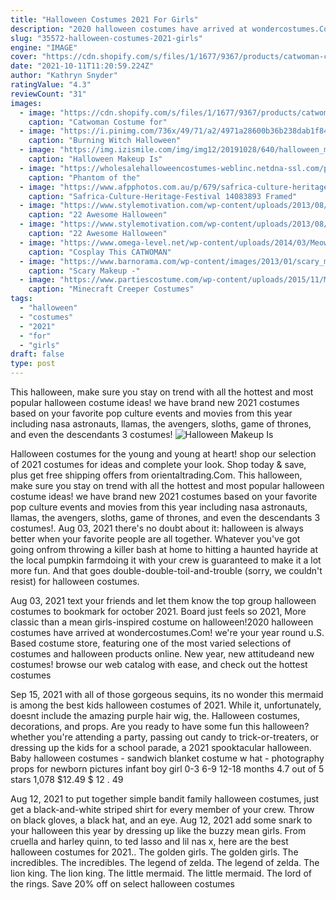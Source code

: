 ```yaml
---
title: "Halloween Costumes 2021 For Girls"
description: "2020 halloween costumes have arrived at wondercostumes.Com! we're your year round u.S. Based costume store, featuring one of the most varied selections of costumes and halloween products online. New year, new attitudeand new costumes! browse our web catalog with ease, and check out the hottest costumes"
slug: "35572-halloween-costumes-2021-girls"
engine: "IMAGE"
cover: "https://cdn.shopify.com/s/files/1/1677/9367/products/catwoman-costume-for-kids-warner-bros-dark-knight-rubies-kids-girls-dc-2_800x.jpg?v=1588328640"
date: "2021-10-11T11:20:59.224Z"
author: "Kathryn Snyder"
ratingValue: "4.3"
reviewCount: "31"
images:
  - image: "https://cdn.shopify.com/s/files/1/1677/9367/products/catwoman-costume-for-kids-warner-bros-dark-knight-rubies-kids-girls-dc-2_800x.jpg?v=1588328640"
    caption: "Catwoman Costume for"
  - image: "https://i.pinimg.com/736x/49/71/a2/4971a28600b36b238dab1f8464dbf635.jpg"
    caption: "Burning Witch Halloween"
  - image: "https://img.izismile.com/img/img12/20191028/640/halloween_makeup_is_cooler_than_halloween_costumes_640_high_08.jpg"
    caption: "Halloween Makeup Is"
  - image: "https://wholesalehalloweencostumes-weblinc.netdna-ssl.com/product_images/phantom-of-the-opera-mask/57452e7869702d7eab0005e5/detail.jpg?c=1465325173"
    caption: "Phantom of the"
  - image: "https://www.afpphotos.com.au/p/679/safrica-culture-heritage-festival-14083893.jpg"
    caption: "Safrica-Culture-Heritage-Festival 14083893 Framed"
  - image: "https://www.stylemotivation.com/wp-content/uploads/2013/08/22-Awesome-Halloween-Costume-Ideas-for-Kids-14.jpg"
    caption: "22 Awesome Halloween"
  - image: "https://www.stylemotivation.com/wp-content/uploads/2013/08/22-Awesome-Halloween-Costume-Ideas-for-Kids-8.jpg"
    caption: "22 Awesome Halloween"
  - image: "https://www.omega-level.net/wp-content/uploads/2014/03/Meow..jpg"
    caption: "Cosplay This CATWOMAN"
  - image: "https://www.barnorama.com/wp-content/images/2013/01/scary_makeup/35-scary_makeup.jpg"
    caption: "Scary Makeup -"
  - image: "https://www.partiescostume.com/wp-content/uploads/2015/11/Minecraft-Costume-Creeper.jpg"
    caption: "Minecraft Creeper Costumes"
tags:
  - "halloween"
  - "costumes"
  - "2021"
  - "for"
  - "girls"
draft: false
type: post
---
```


This halloween, make sure you stay on trend with all the hottest and most popular halloween costume ideas! we have brand new 2021 costumes based on your favorite pop culture events and movies from this year including nasa astronauts, llamas, the avengers, sloths, game of thrones, and even the descendants 3 costumes!
![Halloween Makeup Is](https://img.izismile.com/img/img12/20191028/640/halloween_makeup_is_cooler_than_halloween_costumes_640_high_08.jpg "Halloween Makeup Is")

Halloween costumes for the young and young at heart! shop our selection of 2021 costumes for ideas and complete your look. Shop today &amp; save, plus get free shipping offers from orientaltrading.Com. This halloween, make sure you stay on trend with all the hottest and most popular halloween costume ideas! we have brand new 2021 costumes based on your favorite pop culture events and movies from this year including nasa astronauts, llamas, the avengers, sloths, game of thrones, and even the descendants 3 costumes!. Aug 03, 2021 there&#39;s no doubt about it: halloween is always better when your favorite people are all together. Whatever you&#39;ve got going onfrom throwing a killer bash at home to hitting a haunted hayride at the local pumpkin farmdoing it with your crew is guaranteed to make it a lot more fun. And that goes double-double-toil-and-trouble (sorry, we couldn&#39;t resist) for halloween costumes.
<!--inArticleAds-->

<!--galleryOne-->

Aug 03, 2021 text your friends and let them know the top group halloween costumes to bookmark for october 2021.  Board just feels so 2021, More classic than a mean girls-inspired costume on halloween!2020 halloween costumes have arrived at wondercostumes.Com! we're your year round u.S. Based costume store, featuring one of the most varied selections of costumes and halloween products online. New year, new attitudeand new costumes! browse our web catalog with ease, and check out the hottest costumes
<!--inArticleAds-->

<!--galleryTwo-->

Sep 15, 2021 with all of those gorgeous sequins, its no wonder this mermaid is among the best kids halloween costumes of 2021. While it, unfortunately, doesnt include the amazing purple hair wig, the. Halloween costumes, decorations, and props. Are you ready to have some fun this halloween? whether you're attending a party, passing out candy to trick-or-treaters, or dressing up the kids for a school parade, a 2021 spooktacular halloween. Baby halloween costumes - sandwich blanket costume w hat - photography props for newborn pictures infant boy girl 0-3 6-9 12-18 months 4.7 out of 5 stars 1,078 $12.49 $ 12 . 49
<!--galleryThree-->

Aug 12, 2021 to put together simple bandit family halloween costumes, just get a black-and-white striped shirt for every member of your crew. Throw on black gloves, a black hat, and an eye. Aug 12, 2021 add some snark to your halloween this year by dressing up like the buzzy mean girls.  From cruella and harley quinn, to ted lasso and lil nas x, here are the best halloween costumes for 2021.. The golden girls. The golden girls. The incredibles. The incredibles. The legend of zelda. The legend of zelda. The lion king. The lion king. The little mermaid. The little mermaid. The lord of the rings.  Save 20% off on select halloween costumes